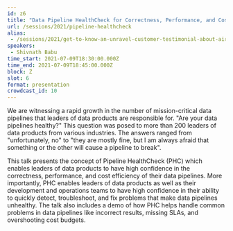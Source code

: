 ```yaml
---
id: z6
title: "Data Pipeline HealthCheck for Correctness, Performance, and Cost Efficiency"
url: /sessions/2021/pipeline-healthcheck
alias:
 - /sessions/2021/get-to-know-an-unravel-customer-testimonial-about-airflow-implementation
speakers:
 - Shivnath Babu
time_start: 2021-07-09T18:30:00.000Z
time_end: 2021-07-09T18:45:00.000Z
block: Z
slot: 6
format: presentation
crowdcast_id: 10
---
```


We are witnessing a rapid growth in the number of mission-critical data pipelines that leaders of data products are responsible for. "Are your data pipelines healthy?" This question was posed to more than 200 leaders of data products from various industries. The answers ranged from "unfortunately, no" to "they are mostly fine, but I am always afraid that something or the other will cause a pipeline to break".

This talk presents the concept of Pipeline HealthCheck (PHC) which enables leaders of data products to have high confidence in the correctness, performance, and cost efficiency of their data pipelines. More importantly, PHC enables leaders of data products as well as their development and operations teams to have high confidence in their ability to quickly detect, troubleshoot, and fix problems that make data pipelines unhealthy. The talk also includes a demo of how PHC helps handle common problems in data pipelines like incorrect results, missing SLAs, and overshooting cost budgets.
